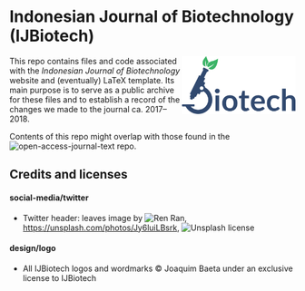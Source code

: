 # Indonesian Journal of Biotechnology (IJBiotech)


<img src="/design/logo/wordmark.png" width="200px" align="right">

This repo contains files and code associated with the _Indonesian Journal of Biotechnology_ website and (eventually) LaTeX template. Its main purpose is to serve as a public archive for these files and to establish a record of the changes we made to the journal ca. 2017–2018.

Contents of this repo might overlap with those found in the ![open-access-journal-text
](https://github.com/jaybaeta/open-access-journal-text) repo.

## Credits and licenses

#### social-media/twitter

- Twitter header: leaves image by ![Ren Ran](https://unsplash.com/@renran), https://unsplash.com/photos/Jy6luiLBsrk, ![Unsplash](https://unsplash.com/license) license

#### design/logo

- All IJBiotech logos and wordmarks © Joaquim Baeta under an exclusive license to IJBiotech
